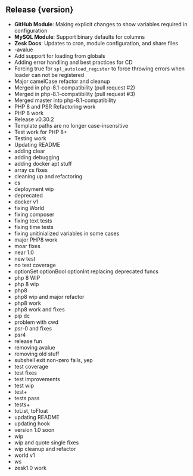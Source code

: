 ## Release {version}

- **GitHub Module**: Making explicit changes to show variables required in configuration
- **MySQL Module**: Support binary defaults for columns
- **Zesk Docs**: Updates to cron, module configuration, and share files
- -avalue
- Add support for loading from globals
- Adding error handling and best practices for CD
- Forcing true for `spl_autoload_register` to force throwing errors when loader can not be registered
- Major camelCase refactor and cleanup
- Merged in php-8.1-compatibility (pull request #2)
- Merged in php-8.1-compatibility (pull request #3)
- Merged master into php-8.1-compatibility
- PHP 8 and PSR Refactoring work
- PHP 8 work
- Release v0.30.2
- Template paths are no longer case-insensitive
- Test work for PHP 8+
- Testing work
- Updating README
- adding clear
- adding debugging
- adding docker apt stuff
- array cs fixes
- cleaning up and refactoring
- cs
- deployment wip
- deprecated
- docker v1
- fixing World
- fixing composer
- fixing text tests
- fixing time tests
- fixing unitinialized variables in some cases
- major PHP8 work
- moar fixes
- near 1.0
- new test
- no test coverage
- optionSet optionBool optionInt replacing deprecated funcs
- php 8 WIP
- php 8 wip
- php8
- php8 wip and major refactor
- php8 work
- php8 work and fixes
- pip dc
- problem with cwd
- psr-0 and fixes
- psr4
- release fun
- removing avalue
- removing old stuff
- subshell exit non-zero fails, yep
- test coverage
- test fixes
- test improvements
- test wip
- test+
- tests pass
- tests+
- toList, toFloat
- updating README
- updating hook
- version 1.0 soon
- wip
- wip and quote single fixes
- wip cleanup and refactor
- world v1
- ws
- zesk1.0 work

<!-- Generated automatically by release-prepare.sh, beware editing! -->
